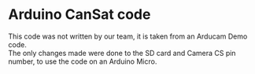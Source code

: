 # Arduino CanSat code

This code was not written by our team, it is taken from an Arducam Demo code.\
The only changes made were done to the SD card and Camera CS pin number, to use the code on an Arduino Micro.
